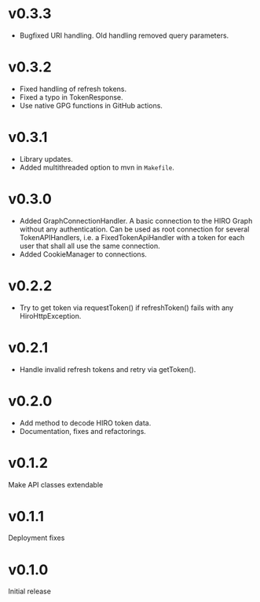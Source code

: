 # v0.3.3

* Bugfixed URI handling. Old handling removed query parameters.

# v0.3.2

* Fixed handling of refresh tokens.
* Fixed a typo in TokenResponse.
* Use native GPG functions in GitHub actions.

# v0.3.1

* Library updates.
* Added multithreaded option to mvn in `Makefile`.

# v0.3.0

* Added GraphConnectionHandler. A basic connection to the HIRO Graph without any authentication. Can be used as root
  connection for several TokenAPIHandlers, i.e. a FixedTokenApiHandler with a token for each user that shall all use the
  same connection.
* Added CookieManager to connections.

# v0.2.2

* Try to get token via requestToken() if refreshToken() fails with any HiroHttpException.

# v0.2.1

* Handle invalid refresh tokens and retry via getToken().

# v0.2.0

* Add method to decode HIRO token data.
* Documentation, fixes and refactorings.

# v0.1.2

Make API classes extendable

# v0.1.1

Deployment fixes

# v0.1.0

Initial release
